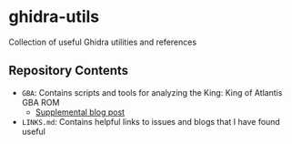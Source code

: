 # ghidra-utils

Collection of useful Ghidra utilities and references

## Repository Contents

* ```GBA```: Contains scripts and tools for analyzing the King: King of Atlantis GBA ROM
    * [Supplemental blog post]()
* ```LINKS.md```: Contains helpful links to issues and blogs that I have found useful
